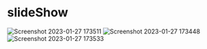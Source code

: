 # slideShow
![Screenshot 2023-01-27 173511](https://user-images.githubusercontent.com/96654573/215142280-9bc9b092-24dd-4ea5-8223-f3038e663ee4.png)
![Screenshot 2023-01-27 173448](https://user-images.githubusercontent.com/96654573/215142394-df12923a-06a3-4c09-9afc-17ce1c914132.png)
![Screenshot 2023-01-27 173533](https://user-images.githubusercontent.com/96654573/215142548-987de7fb-1b19-401a-96f3-bdddd68e471a.png)
